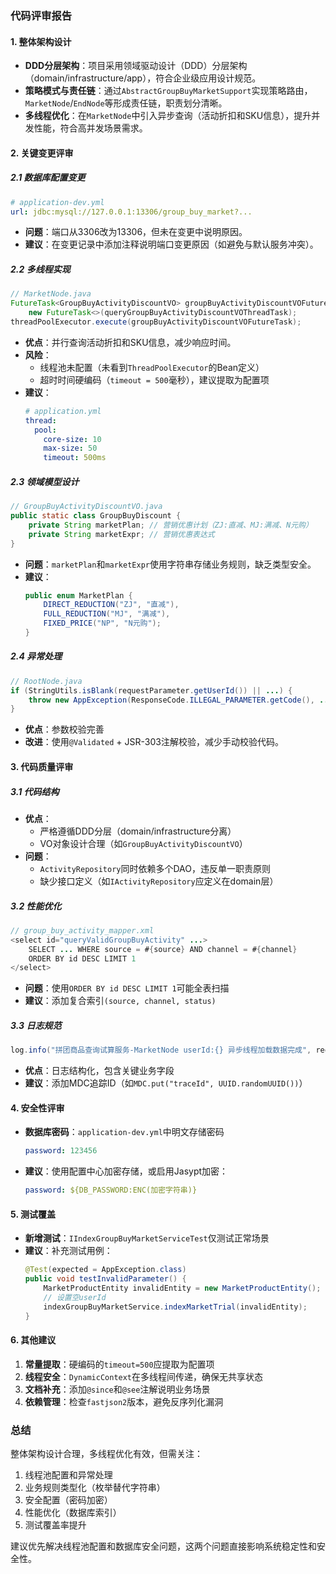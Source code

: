 ### 代码评审报告

#### 1. 整体架构设计
- **DDD分层架构**：项目采用领域驱动设计（DDD）分层架构（domain/infrastructure/app），符合企业级应用设计规范。
- **策略模式与责任链**：通过`AbstractGroupBuyMarketSupport`实现策略路由，`MarketNode`/`EndNode`等形成责任链，职责划分清晰。
- **多线程优化**：在`MarketNode`中引入异步查询（活动折扣和SKU信息），提升并发性能，符合高并发场景需求。

#### 2. 关键变更评审
##### 2.1 数据库配置变更
```yaml
# application-dev.yml
url: jdbc:mysql://127.0.0.1:13306/group_buy_market?...
```
- **问题**：端口从3306改为13306，但未在变更中说明原因。
- **建议**：在变更记录中添加注释说明端口变更原因（如避免与默认服务冲突）。

##### 2.2 多线程实现
```java
// MarketNode.java
FutureTask<GroupBuyActivityDiscountVO> groupBuyActivityDiscountVOFutureTask = 
    new FutureTask<>(queryGroupBuyActivityDiscountVOThreadTask);
threadPoolExecutor.execute(groupBuyActivityDiscountVOFutureTask);
```
- **优点**：并行查询活动折扣和SKU信息，减少响应时间。
- **风险**：
  - 线程池未配置（未看到`ThreadPoolExecutor`的Bean定义）
  - 超时时间硬编码（`timeout = 500`毫秒），建议提取为配置项
- **建议**：
  ```yaml
  # application.yml
  thread:
    pool:
      core-size: 10
      max-size: 50
      timeout: 500ms
  ```

##### 2.3 领域模型设计
```java
// GroupBuyActivityDiscountVO.java
public static class GroupBuyDiscount {
    private String marketPlan; // 营销优惠计划（ZJ:直减、MJ:满减、N元购）
    private String marketExpr; // 营销优惠表达式
}
```
- **问题**：`marketPlan`和`marketExpr`使用字符串存储业务规则，缺乏类型安全。
- **建议**：
  ```java
  public enum MarketPlan {
      DIRECT_REDUCTION("ZJ", "直减"),
      FULL_REDUCTION("MJ", "满减"),
      FIXED_PRICE("NP", "N元购");
  }
  ```

##### 2.4 异常处理
```java
// RootNode.java
if (StringUtils.isBlank(requestParameter.getUserId()) || ...) {
    throw new AppException(ResponseCode.ILLEGAL_PARAMETER.getCode(), ...);
}
```
- **优点**：参数校验完善
- **改进**：使用`@Validated` + JSR-303注解校验，减少手动校验代码。

#### 3. 代码质量评审
##### 3.1 代码结构
- **优点**：
  - 严格遵循DDD分层（domain/infrastructure分离）
  - VO对象设计合理（如`GroupBuyActivityDiscountVO`）
- **问题**：
  - `ActivityRepository`同时依赖多个DAO，违反单一职责原则
  - 缺少接口定义（如`IActivityRepository`应定义在domain层）

##### 3.2 性能优化
```java
// group_buy_activity_mapper.xml
<select id="queryValidGroupBuyActivity" ...>
    SELECT ... WHERE source = #{source} AND channel = #{channel}
    ORDER BY id DESC LIMIT 1
</select>
```
- **问题**：使用`ORDER BY id DESC LIMIT 1`可能全表扫描
- **建议**：添加复合索引`(source, channel, status)`

##### 3.3 日志规范
```java
log.info("拼团商品查询试算服务-MarketNode userId:{} 异步线程加载数据完成", requestParameter.getUserId());
```
- **优点**：日志结构化，包含关键业务字段
- **建议**：添加MDC追踪ID（如`MDC.put("traceId", UUID.randomUUID())`）

#### 4. 安全性评审
- **数据库密码**：`application-dev.yml`中明文存储密码
  ```yaml
  password: 123456
  ```
- **建议**：使用配置中心加密存储，或启用Jasypt加密：
  ```yaml
  password: ${DB_PASSWORD:ENC(加密字符串)}
  ```

#### 5. 测试覆盖
- **新增测试**：`IIndexGroupBuyMarketServiceTest`仅测试正常场景
- **建议**：补充测试用例：
  ```java
  @Test(expected = AppException.class)
  public void testInvalidParameter() {
      MarketProductEntity invalidEntity = new MarketProductEntity();
      // 设置空userId
      indexGroupBuyMarketService.indexMarketTrial(invalidEntity);
  }
  ```

#### 6. 其他建议
1. **常量提取**：硬编码的`timeout=500`应提取为配置项
2. **线程安全**：`DynamicContext`在多线程间传递，确保无共享状态
3. **文档补充**：添加`@since`和`@see`注解说明业务场景
4. **依赖管理**：检查`fastjson2`版本，避免反序列化漏洞

### 总结
整体架构设计合理，多线程优化有效，但需关注：
1. 线程池配置和异常处理
2. 业务规则类型化（枚举替代字符串）
3. 安全配置（密码加密）
4. 性能优化（数据库索引）
5. 测试覆盖率提升

建议优先解决线程池配置和数据库安全问题，这两个问题直接影响系统稳定性和安全性。
